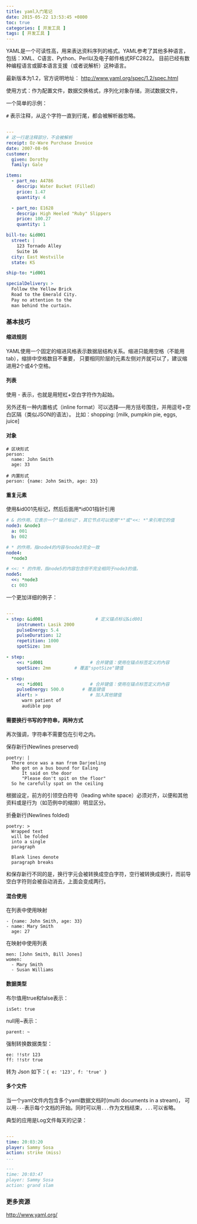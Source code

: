 ```yaml
---
title: yaml入门笔记
date: 2015-05-22 13:53:45 +0800
toc: true
categories: [ 开发工具 ]
tags: [ 开发工具 ]
---
```


YAML是一个可读性高，用来表达资料序列的格式。YAML参考了其他多种语言，包括：XML、C语言、Python、Perl以及电子邮件格式RFC2822。
目前已经有数种编程语言或脚本语言支援（或者说解析）这种语言。

最新版本为1.2，官方说明地址： <http://www.yaml.org/spec/1.2/spec.html>

使用方式：作为配置文件，数据交换格式，序列化对象存储，测试数据文件，
<!-- more -->

一个简单的示例：

`#` 表示注释，从这个字符一直到行尾，都会被解析器忽略。

```yaml

---
# 这一行是注释部分，不会被解析
receipt: Oz-Ware Purchase Invoice
date: 2007-08-06
customer:
  given: Dorothy
  family: Gale

items:
  - part_no: A4786
    descrip: Water Bucket (Filled)
    price: 1.47
    quantity: 4

  - part_no: E1628
    descrip: High Heeled "Ruby" Slippers
    price: 100.27
    quantity: 1

bill-to: &id001
  street: |
    123 Tornado Alley
    Suite 16
  city: East Westville
  state: KS

ship-to: *id001

specialDelivery: >
  Follow the Yellow Brick
  Road to the Emerald City.
  Pay no attention to the
  man behind the curtain.
```

### 基本技巧

#### 缩进规则

YAML使用一个固定的缩进风格表示数据层结构关系。缩进只能用空格（不能用tab），缩排中空格数目不重要，
只要相同阶层的元素左侧对齐就可以了，建议缩进用2个或4个空格。

#### 列表

使用 - 表示，也就是用短杠+空白字符作为起始。

另外还有一种内置格式（inline format）可以选择──用方括号围住，并用逗号+空白区隔（类似JSON的语法）。
比如：shopping: [milk, pumpkin pie, eggs, juice]

#### 对象

```
# 区块形式
person:
  name: John Smith
  age: 33

# 内置形式
person: {name: John Smith, age: 33}
```

#### 重复元素

使用&id001先标记，然后后面用*id001指针引用

```yaml
# & 的作用，它表示一个"锚点标记"，其它节点可以使用"*"或"<<: *"来引用它的值
node3: &node3
  a: 001
  b: 002

# * 的作用，指node4的内容与node3完全一致
node4:
  *node3

# <<: * 的作用，指node5的内容包含但不完全相同于node3的值。
node5:
  <<: *node3
  c: 003
```

一个更加详细的例子：

```yaml

---
- step: &id001                    # 定义锚点标记&id001
    instrument: Lasik 2000
    pulseEnergy: 5.4
    pulseDuration: 12
    repetition: 1000
    spotSize: 1mm

- step:
    <<: *id001                  # 合并键值：使用在锚点标签定义的內容
    spotSize: 2mm         # 覆盖"spotSize"键值

- step:
    <<: *id001                  # 合并键值：使用在锚点标签定义的內容
    pulseEnergy: 500.0       # 覆盖键值
    alert: >                    # 加入其他键值
      warn patient of
      audible pop
```

#### 需要换行书写的字符串，两种方式

再次强调，字符串不需要包在引号之内。

保存新行(Newlines preserved)

```
poetry: |
  There once was a man from Darjeeling
  Who got on a bus bound for Ealing
      It said on the door
      "Please don't spit on the floor"
  So he carefully spat on the ceiling
```

根据设定，前方的引领空白符号（leading white space）必须对齐，以便和其他资料或是行为（如范例中的缩排）明显区分。

折叠新行(Newlines folded)

```
poetry: >
  Wrapped text
  will be folded
  into a single
  paragraph
  
  Blank lines denote
  paragraph breaks
```

和保存新行不同的是，换行字元会被转换成空白字符，空行被转换成换行，而前导空白字符则会被自动消去，上面会变成两行。

#### 混合使用

在列表中使用映射

```
- {name: John Smith, age: 33}
- name: Mary Smith
  age: 27
```

在映射中使用列表

```
men: [John Smith, Bill Jones]
women:
  - Mary Smith
  - Susan Williams
```

#### 数据类型

布尔值用true和false表示：

```
isSet: true
```

null用~表示：

```
parent: ~
```

强制转换数据类型：

```
ee: !!str 123
ff: !!str true
```

转为 Json 如下：`{ e: '123', f: 'true' }`

#### 多个文件

当一个yaml文件内包含多个yaml数据文档时(multi documents in a stream)，
可以用`---`表示每个文档的开始。同时可以用`...`作为文档结束，`...`可以省略。

典型的应用是Log文件每天的记录：

```yaml

---
time: 20:03:20
player: Sammy Sosa
action: strike (miss)
...

---
time: 20:03:47
player: Sammy Sosa
action: grand slam
```

### 更多资源

<http://www.yaml.org/>
